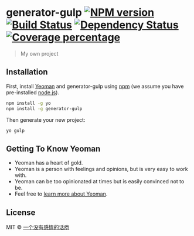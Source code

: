 # generator-gulp [![NPM version][npm-image]][npm-url] [![Build Status][travis-image]][travis-url] [![Dependency Status][daviddm-image]][daviddm-url] [![Coverage percentage][coveralls-image]][coveralls-url]
> My own project

## Installation

First, install [Yeoman](http://yeoman.io) and generator-gulp using [npm](https://www.npmjs.com/) (we assume you have pre-installed [node.js](https://nodejs.org/)).

```bash
npm install -g yo
npm install -g generator-gulp
```

Then generate your new project:

```bash
yo gulp
```

## Getting To Know Yeoman

 * Yeoman has a heart of gold.
 * Yeoman is a person with feelings and opinions, but is very easy to work with.
 * Yeoman can be too opinionated at times but is easily convinced not to be.
 * Feel free to [learn more about Yeoman](http://yeoman.io/).

## License

MIT © [一个没有感情的话痨]()


[npm-image]: https://badge.fury.io/js/generator-gulp.svg
[npm-url]: https://npmjs.org/package/generator-gulp
[travis-image]: https://travis-ci.com/PonyWilliam/generator-gulp.svg?branch=master
[travis-url]: https://travis-ci.com/PonyWilliam/generator-gulp
[daviddm-image]: https://david-dm.org/PonyWilliam/generator-gulp.svg?theme=shields.io
[daviddm-url]: https://david-dm.org/PonyWilliam/generator-gulp
[coveralls-image]: https://coveralls.io/repos/PonyWilliam/generator-gulp/badge.svg
[coveralls-url]: https://coveralls.io/r/PonyWilliam/generator-gulp
